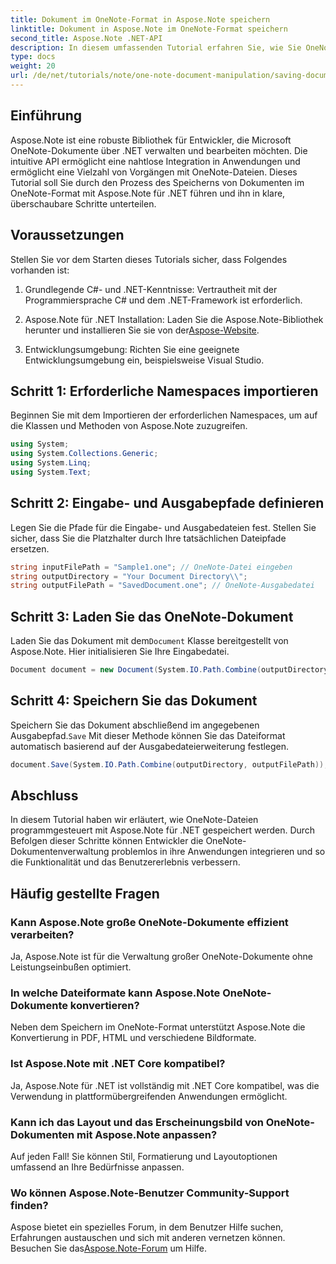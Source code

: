 ```yaml
---
title: Dokument im OneNote-Format in Aspose.Note speichern
linktitle: Dokument in Aspose.Note im OneNote-Format speichern
second_title: Aspose.Note .NET-API
description: In diesem umfassenden Tutorial erfahren Sie, wie Sie OneNote-Dokumente mit Aspose.Note für .NET programmgesteuert speichern. Entdecken Sie eine Schritt-für-Schritt-Anleitung, die Sie durch den gesamten Prozess führt – vom Laden vorhandener OneNote-Dateien bis zum Speichern im gewünschten Format.
type: docs
weight: 20
url: /de/net/tutorials/note/one-note-document-manipulation/saving-document-to-one-note-format/
---
```

## Einführung

Aspose.Note ist eine robuste Bibliothek für Entwickler, die Microsoft OneNote-Dokumente über .NET verwalten und bearbeiten möchten. Die intuitive API ermöglicht eine nahtlose Integration in Anwendungen und ermöglicht eine Vielzahl von Vorgängen mit OneNote-Dateien. Dieses Tutorial soll Sie durch den Prozess des Speicherns von Dokumenten im OneNote-Format mit Aspose.Note für .NET führen und ihn in klare, überschaubare Schritte unterteilen.

## Voraussetzungen

Stellen Sie vor dem Starten dieses Tutorials sicher, dass Folgendes vorhanden ist:

1. Grundlegende C#- und .NET-Kenntnisse: Vertrautheit mit der Programmiersprache C# und dem .NET-Framework ist erforderlich.
   
2. Aspose.Note für .NET Installation: Laden Sie die Aspose.Note-Bibliothek herunter und installieren Sie sie von der[Aspose-Website](https://releases.aspose.com/note/net/).

3. Entwicklungsumgebung: Richten Sie eine geeignete Entwicklungsumgebung ein, beispielsweise Visual Studio.

## Schritt 1: Erforderliche Namespaces importieren

Beginnen Sie mit dem Importieren der erforderlichen Namespaces, um auf die Klassen und Methoden von Aspose.Note zuzugreifen.

```csharp
using System;
using System.Collections.Generic;
using System.Linq;
using System.Text;
```

## Schritt 2: Eingabe- und Ausgabepfade definieren

Legen Sie die Pfade für die Eingabe- und Ausgabedateien fest. Stellen Sie sicher, dass Sie die Platzhalter durch Ihre tatsächlichen Dateipfade ersetzen.

```csharp
string inputFilePath = "Sample1.one"; // OneNote-Datei eingeben
string outputDirectory = "Your Document Directory\\";
string outputFilePath = "SavedDocument.one"; // OneNote-Ausgabedatei
```

## Schritt 3: Laden Sie das OneNote-Dokument

 Laden Sie das Dokument mit dem`Document` Klasse bereitgestellt von Aspose.Note. Hier initialisieren Sie Ihre Eingabedatei.

```csharp
Document document = new Document(System.IO.Path.Combine(outputDirectory, inputFilePath));
```

## Schritt 4: Speichern Sie das Dokument

 Speichern Sie das Dokument abschließend im angegebenen Ausgabepfad.`Save` Mit dieser Methode können Sie das Dateiformat automatisch basierend auf der Ausgabedateierweiterung festlegen.

```csharp
document.Save(System.IO.Path.Combine(outputDirectory, outputFilePath));
```

## Abschluss

In diesem Tutorial haben wir erläutert, wie OneNote-Dateien programmgesteuert mit Aspose.Note für .NET gespeichert werden. Durch Befolgen dieser Schritte können Entwickler die OneNote-Dokumentenverwaltung problemlos in ihre Anwendungen integrieren und so die Funktionalität und das Benutzererlebnis verbessern.

## Häufig gestellte Fragen

### Kann Aspose.Note große OneNote-Dokumente effizient verarbeiten?

Ja, Aspose.Note ist für die Verwaltung großer OneNote-Dokumente ohne Leistungseinbußen optimiert.

### In welche Dateiformate kann Aspose.Note OneNote-Dokumente konvertieren?

Neben dem Speichern im OneNote-Format unterstützt Aspose.Note die Konvertierung in PDF, HTML und verschiedene Bildformate.

### Ist Aspose.Note mit .NET Core kompatibel?

Ja, Aspose.Note für .NET ist vollständig mit .NET Core kompatibel, was die Verwendung in plattformübergreifenden Anwendungen ermöglicht.

### Kann ich das Layout und das Erscheinungsbild von OneNote-Dokumenten mit Aspose.Note anpassen?

Auf jeden Fall! Sie können Stil, Formatierung und Layoutoptionen umfassend an Ihre Bedürfnisse anpassen.

### Wo können Aspose.Note-Benutzer Community-Support finden?

 Aspose bietet ein spezielles Forum, in dem Benutzer Hilfe suchen, Erfahrungen austauschen und sich mit anderen vernetzen können. Besuchen Sie das[Aspose.Note-Forum](https://forum.aspose.com/c/note/28) um Hilfe.
